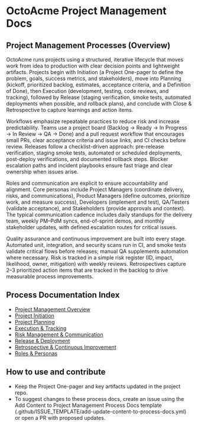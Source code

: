 # OctoAcme Project Management Docs

## Project Management Processes (Overview)
OctoAcme runs projects using a structured, iterative lifecycle that moves work from idea to production with clear decision points and lightweight artifacts. Projects begin with Initiation (a Project One-pager to define the problem, goals, success metrics, and stakeholders), move into Planning (kickoff, prioritized backlog, estimates, acceptance criteria, and a Definition of Done), then Execution (development, testing, code reviews, and tracking), followed by Release (staging verification, smoke tests, automated deployments when possible, and rollback plans), and conclude with Close &amp; Retrospective to capture learnings and action items.

Workflows emphasize repeatable practices to reduce risk and increase predictability. Teams use a project board (Backlog → Ready → In Progress → In Review → QA → Done) and a pull request workflow that encourages small PRs, clear acceptance criteria and issue links, and CI checks before review. Releases follow a checklist-driven approach: pre-release verification, staging smoke tests, automated or scheduled deployments, post-deploy verifications, and documented rollback steps. Blocker escalation paths and incident playbooks ensure fast triage and clear ownership when issues arise.

Roles and communication are explicit to ensure accountability and alignment. Core personas include Project Managers (coordinate delivery, risks, and communications), Product Managers (define outcomes, prioritize work, and measure success), Developers (implement and test), QA/Testers (validate acceptance), and Stakeholders (provide approvals and context). The typical communication cadence includes daily standups for the delivery team, weekly PM–PdM syncs, end-of-sprint demos, and monthly stakeholder updates, with defined escalation routes for critical issues.

Quality assurance and continuous improvement are built into every stage. Automated unit, integration, and security scans run in CI, and smoke tests validate critical flows before releases; manual QA supplements automation where necessary. Risk is tracked in a simple risk register (ID, impact, likelihood, owner, mitigation) with weekly reviews. Retrospectives capture 2–3 prioritized action items that are tracked in the backlog to drive measurable process improvements.

## Process Documentation Index
- <a href="octoacme-project-management-overview.md">Project Management Overview</a>
- <a href="octoacme-project-initiation.md">Project Initiation</a>
- <a href="octoacme-project-planning.md">Project Planning</a>
- <a href="octoacme-execution-and-tracking.md">Execution &amp; Tracking</a>
- <a href="octoacme-risks-and-communication.md">Risk Management &amp; Communication</a>
- <a href="octoacme-release-and-deployment.md">Release &amp; Deployment</a>
- <a href="octoacme-retrospective-and-continuous-improvement.md">Retrospective &amp; Continuous Improvement</a>
- <a href="octoacme-roles-and-personas.md">Roles &amp; Personas</a>

## How to use and contribute
- Keep the Project One-pager and key artifacts updated in the project repo.
- To suggest changes to these process docs, create an issue using the Add Content to Project Management Process Docs template (.github/ISSUE_TEMPLATE/add-update-content-to-process-docs.yml) or open a PR with proposed updates.

